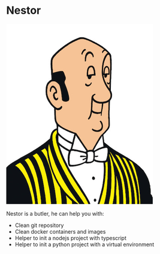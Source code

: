 # Nestor

![alt text](https://github.com/Nehorim/nestor/blob/master/nestor.jpg "Logo Nestor")

Nestor is a butler, he can help you with:
- Clean git repository
- Clean docker containers and images
- Helper to init a nodejs project with typescript
- Helper to init a python project with a virtual environment